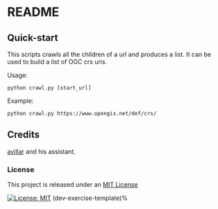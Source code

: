 # README

## Quick-start

This scripts crawls all the children of a url and produces a list. It can be used to build a list of OGC crs uris.

Usage:

```
python crawl.py [start_url]
```

Example:

```
python crawl.py https://www.opengis.net/def/crs/
```

## Credits

[avillar](https://github.com/avillar) and his assistant.

### License

This project is released under an [MIT License](./LICENSE)

[![License: MIT](https://img.shields.io/badge/License-MIT-yellow.svg)](https://opensource.org/licenses/MIT)
(dev-exercise-template)%